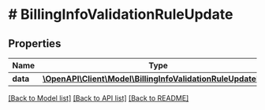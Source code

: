 # # BillingInfoValidationRuleUpdate

## Properties

Name | Type | Description | Notes
------------ | ------------- | ------------- | -------------
**data** | [**\OpenAPI\Client\Model\BillingInfoValidationRuleUpdateData**](BillingInfoValidationRuleUpdateData.md) |  |

[[Back to Model list]](../../README.md#models) [[Back to API list]](../../README.md#endpoints) [[Back to README]](../../README.md)
